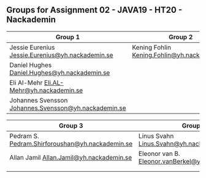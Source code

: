 ## Groups for Assignment 02 - JAVA19 - HT20 - Nackademin

| Group 1                                               | Group 2                                               |
|-------------------------------------------------------|-------------------------------------------------------|
| Jessie Eurenius Jessie.Eurenius@yh.nackademin.se      | Kening Fohlin	Kening.Fohlin@yh.nackademin.se          |
| Daniel Hughes	Daniel.Hughes@yh.nackademin.se          | |
| Eli Al-Mehr	Eli.AL-Mehr@yh.nackademin.se              | |
| Johannes Svensson	Johannes.Svensson@yh.nackademin.se  | |

| Group 3                                               | Group 4                                               |
|-------------------------------------------------------|-------------------------------------------------------|
| Pedram S.	Pedram.Shirforoushan@yh.nackademin.se       | Linus Svahn	Linus.Svahn@yh.nackademin.se            |
| Allan Jamil	Allan.Jamil@yh.nackademin.se              | Eleonor van B.	Eleonor.vanBerkel@yh.nackademin.se  |
|                                                       |               
|                                                       | 
